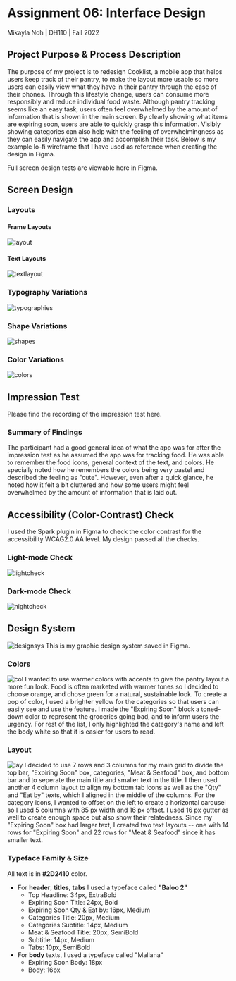 # Assignment 06: Interface Design
Mikayla Noh | DH110 | Fall 2022

## Project Purpose & Process Description
The purpose of my project is to redesign Cooklist, a mobile app that helps users keep track of their pantry, to make the layout more usable so more users can easily view what they have in their pantry through the ease of their phones. Through this lifestyle change, users can consume more responsibly and reduce individual food waste. Although pantry tracking seems like an easy task, users often feel overwhelmed by the amount of information that is shown in the main screen. By clearly showing what items are expiring soon, users are able to quickly grasp this information. Visibly showing categories can also help with the feeling of overwhelmingness as they can easily navigate the app and accomplish their task. 
Below is my example lo-fi wireframe that I have used as reference when creating the design in Figma. 

Full screen design tests are viewable here in Figma.

## Screen Design
### Layouts
#### Frame Layouts
![layout](layout.png)

#### Text Layouts
![textlayout](textlayout.png)

### Typography Variations
![typographies](typographies.png)

### Shape Variations
![shapes](shapes.png)

### Color Variations
![colors](colors.png)

## Impression Test
Please find the recording of the impression test here.
### Summary of Findings
The participant had a good general idea of what the app was for after the impression test as he assumed the app was for tracking food. He was able to remember the food icons, general context of the text, and colors. He specially noted how he remembers the colors being very pastel and described the feeling as "cute". However, even after a quick glance, he noted how it felt a bit cluttered and how some users might feel overwhelmed by the amount of information that is laid out. 

## Accessibility (Color-Contrast) Check
I used the Spark plugin in Figma to check the color contrast for the accessibility WCAG2.0 AA level. My design passed all the checks. 
### Light-mode Check
![lightcheck](lightcheck.png)

### Dark-mode Check
![nightcheck](nightcheck.png)

## Design System
![designsys](designsys.png)
This is my graphic design system saved in Figma.

### Colors
![col](col.png)
I wanted to use warmer colors with accents to give the pantry layout a more fun look. Food is often marketed with warmer tones so I decided to choose orange, and chose green for a natural, sustainable look. To create a pop of color, I used a brighter yellow for the categories so that users can easily see and use the feature. I made the "Expiring Soon" block a toned-down color to represent the groceries going bad, and to inform users the urgency. For rest of the list, I only highlighted the category's name and left the body white so that it is easier for users to read.  

### Layout
![lay](lay.png)
I decided to use 7 rows and 3 columns for my main grid to divide the top bar, "Expiring Soon" box, categories, "Meat & Seafood" box, and bottom bar and to seperate the main title and smaller text in the title. I then used another 4 column layout to align my bottom tab icons as well as the "Qty" and "Eat by" texts, which I aligned in the middle of the columns. For the category icons, I wanted to offset on the left to create a horizontal carousel so I used 5 columns with 85 px width and 16 px offset. I used 16 px gutter as well to create enough space but also show their relatedness. Since my "Expiring Soon" box had larger text, I created two text layouts -- one with 14 rows for "Expiring Soon" and 22 rows for "Meat & Seafood" since it has smaller text. 

### Typeface Family & Size
All text is in **#2D2410** color. 

* For **header**, **titles**, **tabs** I used a typeface called **"Baloo 2"**
  * Top Headline: 34px, ExtraBold
  * Expiring Soon Title: 24px, Bold
  * Expiring Soon Qty & Eat by: 16px, Medium
  * Categories Title: 20px, Medium
  * Categories Subtitle: 14px, Medium
  * Meat & Seafood Title: 20px, SemiBold
  * Subtitle: 14px, Medium 
  * Tabs: 10px, SemiBold
* For **body** texts, I used a typeface called "Mallana"
  * Expiring Soon Body: 18px
  * Body: 16px





